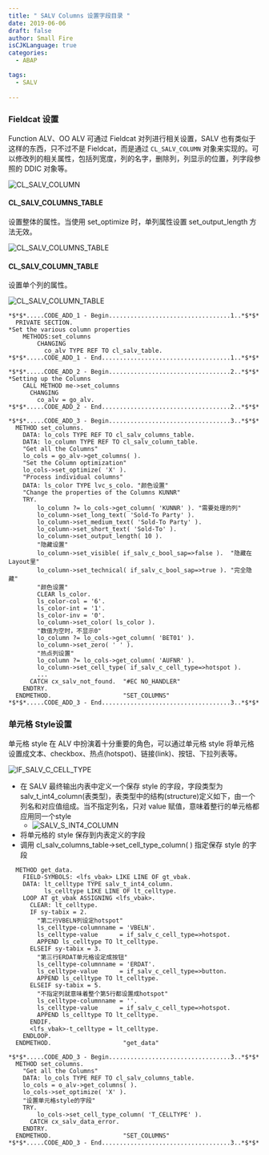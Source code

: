```yaml
---
title: " SALV Columns 设置字段目录 "
date: 2019-06-06
draft: false
author: Small Fire
isCJKLanguage: true
categories: 
  - ABAP

tags: 
  - SALV
 
---
```


### Fieldcat 设置

Function ALV、OO ALV 可通过 Fieldcat 对列进行相关设置，SALV 也有类似于这样的东西，只不过不是 Fieldcat，而是通过 `CL_SALV_COLUMN` 对象来实现的。可以修改列的相关属性，包括列宽度，列的名字，删除列，列显示的位置，列字段参照的 DDIC 对象等。

![CL_SALV_COLUMN](/images/ABAP/SALV5.png)

#### CL_SALV_COLUMNS_TABLE

设置整体的属性。当使用 set_optimize 时，单列属性设置 set_output_length 方法无效。

![CL_SALV_COLUMNS_TABLE](/images/ABAP/SALV6.png)

#### CL_SALV_COLUMN_TABLE

设置单个列的属性。

![CL_SALV_COLUMN_TABLE](/images/ABAP/SALV7.png)

```ABAP
*$*$*.....CODE_ADD_1 - Begin..................................1..*$*$*
  PRIVATE SECTION.
*Set the various column properties
    METHODS:set_columns
        CHANGING
          co_alv TYPE REF TO cl_salv_table.
*$*$*.....CODE_ADD_1 - End....................................1..*$*$*

*$*$*.....CODE_ADD_2 - Begin..................................2..*$*$*
*Setting up the Columns
    CALL METHOD me->set_columns
      CHANGING
        co_alv = go_alv.
*$*$*.....CODE_ADD_2 - End....................................2..*$*$*

*$*$*.....CODE_ADD_3 - Begin..................................3..*$*$*
  METHOD set_columns.
    DATA: lo_cols TYPE REF TO cl_salv_columns_table.
    DATA: lo_column TYPE REF TO cl_salv_column_table.
    "Get all the Columns"
    lo_cols = go_alv->get_columns( ).
    "Set the Column optimization"
    lo_cols->set_optimize( 'X' ).
    "Process individual columns"
    DATA: ls_color TYPE lvc_s_colo. "颜色设置"
    "Change the properties of the Columns KUNNR"
    TRY.
        lo_column ?= lo_cols->get_column( 'KUNNR' ). "需要处理的列"
        lo_column->set_long_text( 'Sold-To Party' ).
        lo_column->set_medium_text( 'Sold-To Party' ).
        lo_column->set_short_text( 'Sold-To' ).
        lo_column->set_output_length( 10 ).
        "隐藏设置"
        lo_column->set_visible( if_salv_c_bool_sap=>false ).  "隐藏在Layout里"
        lo_column->set_technical( if_salv_c_bool_sap=>true ). "完全隐藏"
        "颜色设置"
        CLEAR ls_color.
        ls_color-col = '6'.
        ls_color-int = '1'.
        ls_color-inv = '0'.
        lo_column->set_color( ls_color ).
        "数值为空时，不显示0"
        lo_column ?= lo_cols->get_column( 'BET01' ).
        lo_column->set_zero( ' ' ).
        "热点列设置"
        lo_column ?= lo_cols->get_column( 'AUFNR' ).
        lo_column->set_cell_type( if_salv_c_cell_type=>hotspot ).
        ...
      CATCH cx_salv_not_found.  "#EC NO_HANDLER"
    ENDTRY.
  ENDMETHOD.                    "SET_COLUMNS"
*$*$*.....CODE_ADD_3 - End....................................3..*$*$*
```

### 单元格 Style设置

单元格 style 在 ALV 中扮演着十分重要的角色，可以通过单元格 style 将单元格设置成文本、checkbox、热点(hotspot)、链接(link)、按钮、下拉列表等。

![IF_SALV_C_CELL_TYPE](/images/ABAP/SALV10.png)

- 在 SALV 最终输出内表中定义一个保存 style 的字段，字段类型为 salv_t_int4_column(表类型)，表类型中的结构(structure)定义如下，由一个列名和对应值组成。当不指定列名，只对 value 赋值，意味着整行的单元格都应用同一个style
  - ![SALV_S_INT4_COLUMN](/images/ABAP/SALV11.png)
- 将单元格的 style 保存到内表定义的字段
- 调用 cl_salv_columns_table->set_cell_type_column( ) 指定保存 style 的字段

```ABAP
  METHOD get_data.
    FIELD-SYMBOLS: <lfs_vbak> LIKE LINE OF gt_vbak.
    DATA: lt_celltype TYPE salv_t_int4_column.
          ls_celltype LIKE LINE OF lt_celltype.
    LOOP AT gt_vbak ASSIGNING <lfs_vbak>.
      CLEAR: lt_celltype.
      IF sy-tabix = 2.
        "第二行VBELN列设定hotspot"
        ls_celltype-columnname = 'VBELN'.
        ls_celltype-value      = if_salv_c_cell_type=>hotspot.
        APPEND ls_celltype TO lt_celltype.
      ELSEIF sy-tabix = 3.
        "第三行ERDAT单元格设定成按钮"
        ls_celltype-columnname = 'ERDAT'.
        ls_celltype-value      = if_salv_c_cell_type=>button.
        APPEND ls_celltype TO lt_celltype.
      ELSEIF sy-tabix = 5.
        "不指定列就意味着整个第5行都设置成hotspot"
        ls_celltype-columnname = ''.
        ls_celltype-value      = if_salv_c_cell_type=>hotspot.
        APPEND ls_celltype TO lt_celltype.
      ENDIF.
      <lfs_vbak>-t_celltype = lt_celltype.
    ENDLOOP.
  ENDMETHOD.                    "get_data"

*$*$*.....CODE_ADD_3 - Begin..................................3..*$*$*
  METHOD set_columns.
    "Get all the Columns"
    DATA: lo_cols TYPE REF TO cl_salv_columns_table.
    lo_cols = o_alv->get_columns( ).
    lo_cols->set_optimize( 'X' ).
    "设置单元格style的字段"
    TRY.
        lo_cols->set_cell_type_column( 'T_CELLTYPE' ).
      CATCH cx_salv_data_error.
    ENDTRY.
  ENDMETHOD.                    "SET_COLUMNS"
*$*$*.....CODE_ADD_3 - End....................................3..*$*$*
```

